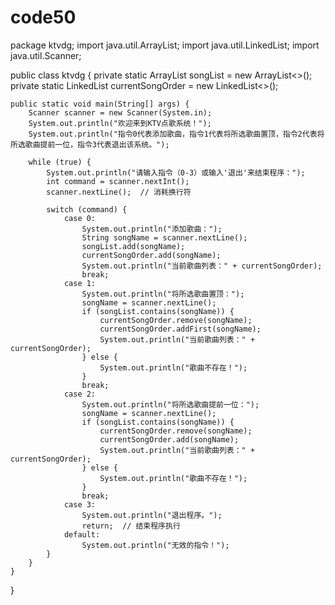 # code50
package ktvdg;
import java.util.ArrayList;
import java.util.LinkedList;
import java.util.Scanner;

public class ktvdg {
    private static ArrayList<String> songList = new ArrayList<>();
    private static LinkedList<String> currentSongOrder = new LinkedList<>();

    public static void main(String[] args) {
        Scanner scanner = new Scanner(System.in);
        System.out.println("欢迎来到KTV点歌系统！");
        System.out.println("指令0代表添加歌曲，指令1代表将所选歌曲置顶，指令2代表将所选歌曲提前一位，指令3代表退出该系统。");

        while (true) {
            System.out.println("请输入指令（0-3）或输入'退出'来结束程序：");
            int command = scanner.nextInt();
            scanner.nextLine();  // 消耗换行符  

            switch (command) {
                case 0:
                    System.out.println("添加歌曲：");
                    String songName = scanner.nextLine();
                    songList.add(songName);
                    currentSongOrder.add(songName);
                    System.out.println("当前歌曲列表：" + currentSongOrder);
                    break;
                case 1:
                    System.out.println("将所选歌曲置顶：");
                    songName = scanner.nextLine();
                    if (songList.contains(songName)) {
                        currentSongOrder.remove(songName);
                        currentSongOrder.addFirst(songName);
                        System.out.println("当前歌曲列表：" + currentSongOrder);
                    } else {
                        System.out.println("歌曲不存在！");
                    }
                    break;
                case 2:
                    System.out.println("将所选歌曲提前一位：");
                    songName = scanner.nextLine();
                    if (songList.contains(songName)) {
                        currentSongOrder.remove(songName);
                        currentSongOrder.add(songName);
                        System.out.println("当前歌曲列表：" + currentSongOrder);
                    } else {
                        System.out.println("歌曲不存在！");
                    }
                    break;
                case 3:
                    System.out.println("退出程序。");
                    return;  // 结束程序执行  
                default:
                    System.out.println("无效的指令！");
            }
        }
    }
}
